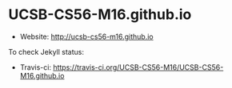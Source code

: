 # UCSB-CS56-M16.github.io

* Website: http://ucsb-cs56-m16.github.io

To check Jekyll status:
* Travis-ci: https://travis-ci.org/UCSB-CS56-M16/UCSB-CS56-M16.github.io

